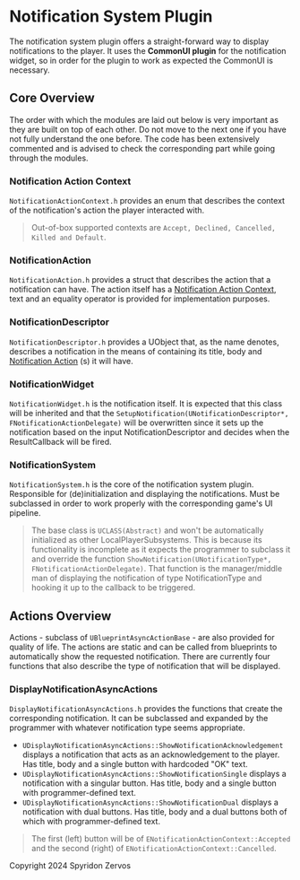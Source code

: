 # Notification System Plugin
The notification system plugin offers a straight-forward way to display notifications to the player. It uses the **CommonUI plugin** for the notification widget, so in order for the plugin to work as expected the CommonUI is necessary.

<!-- TOC -->

## Core Overview
The order with which the modules are laid out below is very important as they are built on top of each other. Do not move to the next one if you have not fully understand the one before. The code has been extensively commented and is advised to check the corresponding part while going through the modules.

### Notification Action Context
`NotificationActionContext.h` provides an enum that describes the context of the notification's action the player interacted with.
>Out-of-box supported contexts are `Accept, Declined, Cancelled, Killed and Default`.

### NotificationAction
`NotificationAction.h` provides a struct that describes the action that a notification can have. The action itself has a [Notification Action Context](#notification-action-context), text and an equality operator is provided for implementation purposes.

### NotificationDescriptor
`NotificationDescriptor.h` provides a UObject that, as the name denotes, describes a notification in the means of containing its title, body and [Notification Action](#notificationaction) (s) it will have.

### NotificationWidget
`NotificationWidget.h` is the notification itself. It is expected that this class will be inherited and that the `SetupNotification(UNotificationDescriptor*,
FNotificationActionDelegate)` will be overwritten since it sets up the notification based on the input NotificationDescriptor and decides when the ResultCallback will be fired.

### NotificationSystem
`NotificationSystem.h` is the core of the notification system plugin. Responsible for (de)initialization and displaying the notifications. Must be subclassed in order to work properly with the corresponding game's UI pipeline.

>The base class is `UCLASS(Abstract)` and won't be automatically initialized as other LocalPlayerSubsystems. This is because its functionality is incomplete as it expects the programmer to subclass it and override the function `ShowNotification(UNotificationType*, FNotificationActionDelegate)`. That function is the manager/middle man of displaying the notification of type NotificationType and hooking it up to the callback to be triggered.

## Actions Overview
Actions - subclass of `UBlueprintAsyncActionBase` - are also provided for quality of life. The actions are static and can be called from blueprints to automatically show the requested notification. There are currently four functions that also describe the type of notification that will be displayed.

### DisplayNotificationAsyncActions
`DisplayNotificationAsyncActions.h` provides the functions that create the corresponding notification. It can be subclassed and expanded by the programmer with whatever notification type seems appropriate.

- `UDisplayNotificationAsyncActions::ShowNotificationAcknowledgement` displays a notification that acts as an acknowledgement to the player. Has title, body and a single button with hardcoded "OK" text.
- `UDisplayNotificationAsyncActions::ShowNotificationSingle` displays a notification with a singular button.  Has title, body and a single button with programmer-defined text.
- `UDisplayNotificationAsyncActions::ShowNotificationDual` displays a notification with dual buttons. Has title, body and a dual buttons both of which with programmer-defined text.
> The first (left) button will be of `ENotificationActionContext::Accepted` and the second (right) of `ENotificationActionContext::Cancelled`.

Copyright 2024 Spyridon Zervos
